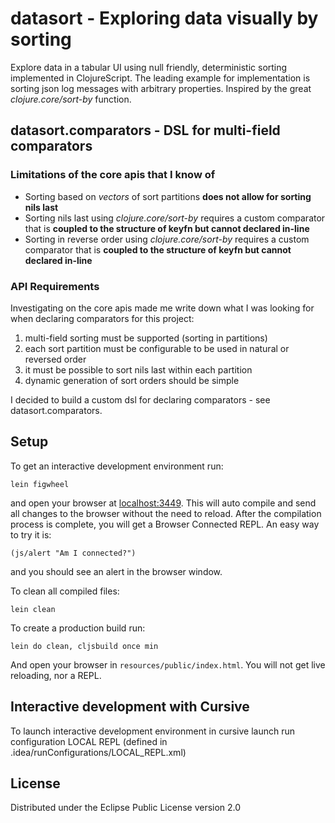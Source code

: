 # datasort - Exploring data visually by sorting

Explore data in a tabular UI using null friendly, deterministic sorting implemented in ClojureScript. The leading example for implementation is sorting json log messages with arbitrary properties. Inspired by the great *clojure.core/sort-by* function.

## datasort.comparators - DSL for multi-field comparators

### Limitations of the core apis that I know of

* Sorting based on *vectors* of sort partitions **does not allow for sorting nils last**
* Sorting nils last using *clojure.core/sort-by* requires a custom comparator that is **coupled to the structure of keyfn but cannot declared in-line**
* Sorting in reverse order using *clojure.core/sort-by* requires a custom comparator that is **coupled to the structure of keyfn but cannot declared in-line**

### API Requirements

Investigating on the core apis made me write down what I was looking for when declaring comparators for this project:

1. multi-field sorting must be supported (sorting in partitions)
1. each sort partition must be configurable to be used in natural or reversed order
1. it must be possible to sort nils last within each partition
1. dynamic generation of sort orders should be simple

I decided to build a custom dsl for declaring comparators - see datasort.comparators.

## Setup


To get an interactive development environment run:

    lein figwheel

and open your browser at [localhost:3449](http://localhost:3449/).
This will auto compile and send all changes to the browser without the
need to reload. After the compilation process is complete, you will
get a Browser Connected REPL. An easy way to try it is:

    (js/alert "Am I connected?")

and you should see an alert in the browser window.

To clean all compiled files:

    lein clean

To create a production build run:

    lein do clean, cljsbuild once min

And open your browser in `resources/public/index.html`. You will not
get live reloading, nor a REPL.

## Interactive development with Cursive

To launch interactive development environment in cursive launch 
run configuration LOCAL REPL (defined in .idea/runConfigurations/LOCAL_REPL.xml)

## License

Distributed under the Eclipse Public License version 2.0
